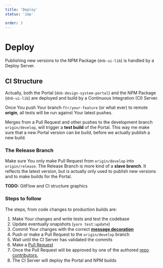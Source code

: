 ```yaml
---
title: 'Deploy'
status: 'imp'

order: 3
---
```


# Deploy

Publishing new versions to the NPM Package (`dnb-ui-lib`) is handled by a Deploy Server.

## CI Structure

Actually, both the Portal (`dnb-design-system-portal`) and the NPM Package (`dnb-ui-lib`) are deployed and build by a Continuous Integration (CI) Server.

Once You push Your branch `ftr/your-feature` (or what ever) to remote **origin**, all tests will be run against Your latest pushes.

Merges from a Pull Request and other pushes to the development branch `origin/develop`, will trigger a **test build** of the Portal. This way me make sure that a new Portal version can be build, before we actually publish a new build.

### The Release Branch

Make sure You only make Pull Request from `origin/develop` into `origin/release`.
The Release Branch is more kind of a **slave branch**. It reflects the latest version, but is actually only used to publish new versions and to make builds for the Portal.

**TODO:** GitFlow and CI structure graphics

### Steps to follow

The steps, from code changes to production builds are:

1. Make Your changes and write tests and test the codebase
1. Update eventually snapshots (`yarn test:update`)
1. Commit Your changes with the correct **[message decoration](/uilib/development/commit)**
1. Push or make a Pull Request to the `origin/develop` branch
1. Wait until the CI Server has validated the commits
1. Make a [Pull Request](https://github.com/dnbexperience/eufemia/compare/release...develop?expand=1)
1. Once the Pull Request will be approved by one of the authored [repo contributors](https://github.com/dnbexperience/eufemia/graphs/contributors),
1. The CI Server will deploy the Portal and NPM builds
